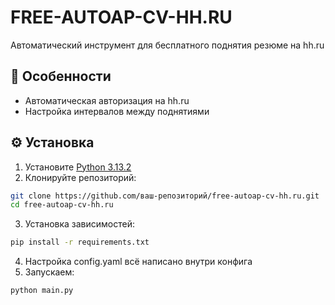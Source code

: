 # FREE-AUTOAP-CV-HH.RU

Автоматический инструмент для бесплатного поднятия резюме на hh.ru

## 📌 Особенности
- Автоматическая авторизация на hh.ru
- Настройка интервалов между поднятиями

## ⚙️ Установка

1. Установите [Python 3.13.2](https://www.python.org/downloads/release/python-3132/)
2. Клонируйте репозиторий:
```bash
git clone https://github.com/ваш-репозиторий/free-autoap-cv-hh.ru.git
cd free-autoap-cv-hh.ru
```
3. Установка зависимостей:
```bash
pip install -r requirements.txt
```
4. Настройка config.yaml всё написано внутри  конфига
5. Запускаем:
```bash
python main.py
```
